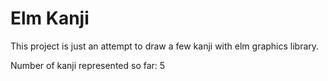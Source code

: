 # Elm Kanji

This project is just an attempt to draw a few kanji with elm graphics library.

Number of kanji represented so far: 5
